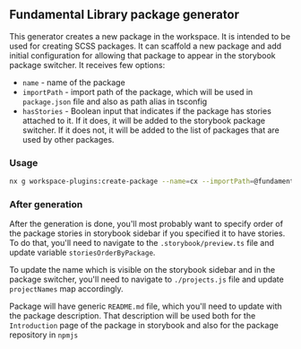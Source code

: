 ## Fundamental Library package generator

This generator creates a new package in the workspace. It is intended to be used for creating
SCSS packages. It can scaffold a new package and add initial configuration for allowing that package
to appear in the storybook package switcher. It receives few options:

* `name` - name of the package
* `importPath` - import path of the package, which will be used in `package.json` file and also as path alias in tsconfig
* `hasStories` - Boolean input that indicates if the package has stories attached to it. If it does, it will be added to the
  storybook package switcher. If it does not, it will be added to the list of packages that are used by other packages.

### Usage
```bash
nx g workspace-plugins:create-package --name=cx --importPath=@fundamental-styles/cx --hasStories
```

### After generation

After the generation is done, you'll most probably want to specify order of the package stories in storybook sidebar
if you specified it to have stories. To do that, you'll need to navigate to the `.storybook/preview.ts` file and update
variable `storiesOrderByPackage`.

To update the name which is visible on the storybook sidebar and in the package switcher, you'll need to navigate to
`./projects.js` file and update `projectNames` map accordingly.

Package will have generic `README.md` file, which you'll need to update with the package description.
That description will be used both for the `Introduction` page of the package in storybook and also for the package
repository in `npmjs`

